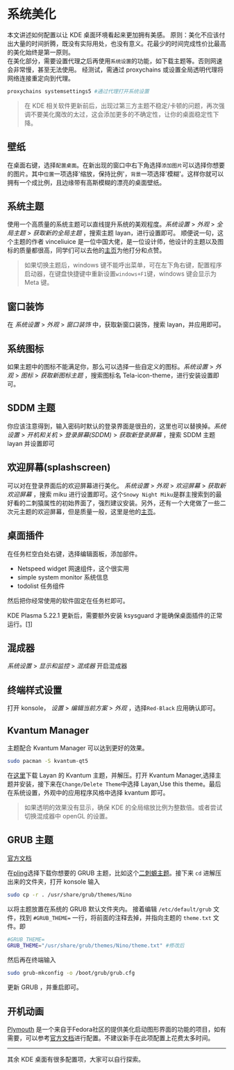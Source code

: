 # 系统美化

本文讲述如何配置以让 KDE 桌面环境看起来更加拥有美感。
原则：美化不应该付出大量的时间折腾，既没有实际用处，也没有意义。花最少的时间完成性价比最高的美化始终是第一原则。  
在美化部分，需要设置代理之后再使用`系统设置`的功能，如下载主题等。否则网速会非常慢，甚至无法使用。
经测试，需通过 proxychains 或设置全局透明代理将网络连接重定向到代理。

```bash
proxychains systemsettings5 #通过代理打开系统设置
```

> 在 KDE 相关软件更新前后，出现过第三方主题不稳定/卡顿的问题，再次强调不要美化魔改的太过，这会添加更多的不确定性，让你的桌面稳定性下降。

## 壁纸

在桌面右键，选择`配置桌面`。在新出现的窗口中右下角选择`添加图片`可以选择你想要的图片。其中`位置`一项选择'缩放，保持比例'，`背景`一项选择'模糊'。这样你就可以拥有一个成比例，且边缘带有高斯模糊的漂亮的桌面壁纸。

## 系统主题

使用一个高质量的系统主题可以直线提升系统的美观程度。_系统设置_ > _外观_ > _全局主题_ > _获取新的全局主题_ ，搜索主题 layan，进行设置即可。 顺便说一句，这个主题的作者 vinceliuice 是一位中国大佬，是一位设计师，他设计的主题以及图标的质量都很高，同学们可以去他的[主页](https://www.pling.com/u/vinceliuice/)为他打分和点赞。

> 如果切换主题后，windows 键不能呼出菜单，可在左下角右键，配置程序启动器，在键盘快捷键中重新设置`windows+F1`键，windows 键会显示为 Meta 键。

## 窗口装饰

在 _系统设置_ > _外观_ > _窗口装饰_ 中，获取新窗口装饰，搜索 layan，并应用即可。

## 系统图标

如果主题中的图标不能满足你，那么可以选择一些自定义的图标。_系统设置_ > _外观_ > _图标_ > _获取新图标主题_ ，搜索图标名 Tela-icon-theme，进行安装设置即可。

## SDDM 主题

你应该注意得到，输入密码时默认的登录界面是很丑的，这里也可以替换掉。_系统设置_ > _开机和关机_ > _登录屏幕(SDDM)_ > _获取新登录屏幕_ ，搜索 SDDM 主题 layan 并设置即可

## 欢迎屏幕(splashscreen)

可以对在登录界面后的欢迎屏幕进行美化。 _系统设置_ > _外观_ > _欢迎屏幕_ > _获取新欢迎屏幕_ ，搜索 miku 进行设置即可。这个`Snowy Night Miku`是群主搜索到的最好看的二刺猿属性的初始界面了，强烈建议安装。另外，还有一个大佬做了一些二次元主题的欢迎屏幕，但是质量一般，这里是他的[主页](https://www.pling.com/u/thevladsoft/)。

## 桌面插件

在任务栏空白处右键，选择编辑面板，添加部件。

- Netspeed widget 网速组件，这个很实用
- simple system monitor 系统信息
- todolist 任务组件

然后把你经常使用的软件固定在任务栏即可。

KDE Plasma 5.22.1 更新后，需要额外安装 ksysguard 才能确保桌面插件的正常运行。[[1]](https://github.com/dfaust/plasma-applet-netspeed-widget/issues/28)

## 混成器

_系统设置_ > _显示和监控_ > _混成器_ 开启混成器

## 终端样式设置

打开 konsole， _设置_ > _编辑当前方案_ > _外观_ ，选择`Red-Black` 应用确认即可。

## Kvantum Manager

主题配合 Kvantum Manager 可以达到更好的效果。

```bash
sudo pacman -S kvantum-qt5
```

在[这里](https://www.pling.com/p/1325246/)下载 Layan 的 Kvantum 主题，并解压。打开 Kvantum Manager,选择主题并安装，接下来在`Change/Delete Theme`中选择 Layan,Use this theme。最后在系统设置，外观中的应用程序风格中选择 kvantum 即可。

> 如果透明的效果没有显示，确保 KDE 的全局缩放比例为整数倍。或者尝试切换混成器中 openGL 的设置。

## GRUB 主题

[官方文档](https://wiki.archlinux.org/title/GRUB/Tips_and_tricks#Theme)

在[pling](https://www.pling.com/browse/cat/109/order/latest/)选择下载你想要的 GRUB 主题，比如这个[二刺螈主题](https://www.pling.com/p/1526503/)。接下来 `cd` 进解压出来的文件夹，打开 konsole 输入

```bash
sudo cp -r . /usr/share/grub/themes/Nino
```

以将主题放置在系统的 GRUB 默认文件夹内。
接着编辑 `/etc/default/grub` 文件，找到 `#GRUB_THEME=` 一行，将前面的注释去掉，并指向主题的 `theme.txt` 文件。即

```bash
#GRUB_THEME=
GRUB_THEME="/usr/share/grub/themes/Nino/theme.txt" #修改后
```

然后再在终端输入

```bash
sudo grub-mkconfig -o /boot/grub/grub.cfg
```

更新 GRUB ，并重启即可。

## 开机动画

[Plymouth](https://fedoraproject.org/wiki/Releases/FeatureBetterStartup) 是一个来自于Fedora社区的提供美化启动图形界面的功能的项目，如有需要，可以参考[官方文档](https://wiki.archlinux.org/title/Plymouth_(%E7%AE%80%E4%BD%93%E4%B8%AD%E6%96%87))进行配置。不建议新手在此项配置上花费太多时间。

---

其余 KDE 桌面有很多配置项，大家可以自行探索。
